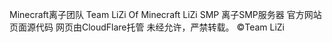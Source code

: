 Minecraft离子团队 Team LiZi Of Minecraft
LiZi SMP 离子SMP服务器
官方网站页面源代码
网页由CloudFlare托管
未经允许，严禁转载。
©Team LiZi
